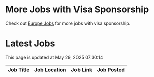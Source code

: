 # More Jobs with Visa Sponsorship

Check out [Europe Jobs](https://github.com/sureshparimi/europejobs#latest-jobs) for more jobs with visa sponsorship.

# Latest Jobs

This page is updated at May 29, 2025 07:30:14

| Job Title | Job Location | Job Link | Job Posted |
| --- | --- | --- | --- |

